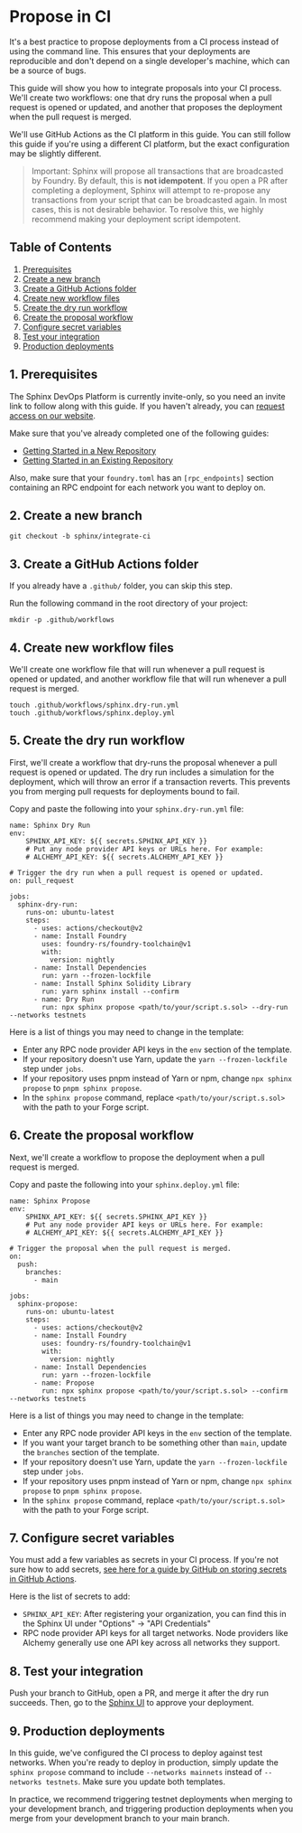# Propose in CI

It's a best practice to propose deployments from a CI process instead of using the command line. This ensures that your deployments are reproducible and don't depend on a single developer's machine, which can be a source of bugs.

This guide will show you how to integrate proposals into your CI process. We'll create two workflows: one that dry runs the proposal when a pull request is opened or updated, and another that proposes the deployment when the pull request is merged.

We'll use GitHub Actions as the CI platform in this guide. You can still follow this guide if you're using a different CI platform, but the exact configuration may be slightly different.

> Important: Sphinx will propose all transactions that are broadcasted by Foundry. By default, this is **not idempotent**. If you open a PR after completing a deployment, Sphinx will attempt to re-propose any transactions from your script that can be broadcasted again. In most cases, this is not desirable behavior. To resolve this, we highly recommend making your deployment script idempotent.

## Table of Contents

1. [Prerequisites](#1-prerequisites)
2. [Create a new branch](#2-create-a-new-branch)
3. [Create a GitHub Actions folder](#3-create-a-github-actions-folder)
4. [Create new workflow files](#4-create-new-workflow-files)
5. [Create the dry run workflow](#5-create-the-dry-run-workflow)
6. [Create the proposal workflow](#6-create-the-proposal-workflow)
7. [Configure secret variables](#7-configure-secret-variables)
8. [Test your integration](#8-test-your-integration)
9. [Production deployments](#9-production-deployments)

## 1. Prerequisites

The Sphinx DevOps Platform is currently invite-only, so you need an invite link to follow along with this guide.  If you haven't already, you can [request access on our website](https://sphinx.dev).

Make sure that you've already completed one of the following guides:
- [Getting Started in a New Repository](https://github.com/sphinx-labs/sphinx/blob/main/docs/cli-quickstart.md)
- [Getting Started in an Existing Repository](https://github.com/sphinx-labs/sphinx/blob/main/docs/cli-existing-project.md)

Also, make sure that your `foundry.toml` has an `[rpc_endpoints]` section containing an RPC endpoint for each network you want to deploy on.

## 2. Create a new branch

```
git checkout -b sphinx/integrate-ci
```

## 3. Create a GitHub Actions folder

If you already have a `.github/` folder, you can skip this step.

Run the following command in the root directory of your project:

```
mkdir -p .github/workflows
```

## 4. Create new workflow files

We'll create one workflow file that will run whenever a pull request is opened or updated, and another workflow file that will run whenever a pull request is merged.

```
touch .github/workflows/sphinx.dry-run.yml
touch .github/workflows/sphinx.deploy.yml
```

## 5. Create the dry run workflow

First, we'll create a workflow that dry-runs the proposal whenever a pull request is opened or updated. The dry run includes a simulation for the deployment, which will throw an error if a transaction reverts. This prevents you from merging pull requests for deployments bound to fail.

Copy and paste the following into your `sphinx.dry-run.yml` file:

```
name: Sphinx Dry Run
env:
    SPHINX_API_KEY: ${{ secrets.SPHINX_API_KEY }}
    # Put any node provider API keys or URLs here. For example:
    # ALCHEMY_API_KEY: ${{ secrets.ALCHEMY_API_KEY }}

# Trigger the dry run when a pull request is opened or updated.
on: pull_request

jobs:
  sphinx-dry-run:
    runs-on: ubuntu-latest
    steps:
      - uses: actions/checkout@v2
      - name: Install Foundry
        uses: foundry-rs/foundry-toolchain@v1
        with:
          version: nightly
      - name: Install Dependencies
        run: yarn --frozen-lockfile
      - name: Install Sphinx Solidity Library
        run: yarn sphinx install --confirm
      - name: Dry Run
        run: npx sphinx propose <path/to/your/script.s.sol> --dry-run --networks testnets
```

Here is a list of things you may need to change in the template:
- Enter any RPC node provider API keys in the `env` section of the template.
- If your repository doesn't use Yarn, update the `yarn --frozen-lockfile` step under `jobs`.
- If your repository uses pnpm instead of Yarn or npm, change `npx sphinx propose` to `pnpm sphinx propose`.
- In the `sphinx propose` command, replace `<path/to/your/script.s.sol>` with the path to your Forge script.

## 6. Create the proposal workflow
Next, we'll create a workflow to propose the deployment when a pull request is merged.

Copy and paste the following into your `sphinx.deploy.yml` file:

```
name: Sphinx Propose
env:
    SPHINX_API_KEY: ${{ secrets.SPHINX_API_KEY }}
    # Put any node provider API keys or URLs here. For example:
    # ALCHEMY_API_KEY: ${{ secrets.ALCHEMY_API_KEY }}

# Trigger the proposal when the pull request is merged.
on:
  push:
    branches:
      - main

jobs:
  sphinx-propose:
    runs-on: ubuntu-latest
    steps:
      - uses: actions/checkout@v2
      - name: Install Foundry
        uses: foundry-rs/foundry-toolchain@v1
        with:
          version: nightly
      - name: Install Dependencies
        run: yarn --frozen-lockfile
      - name: Propose
        run: npx sphinx propose <path/to/your/script.s.sol> --confirm --networks testnets
```

Here is a list of things you may need to change in the template:
- Enter any RPC node provider API keys in the `env` section of the template.
- If you want your target branch to be something other than `main`, update the `branches` section of the template.
- If your repository doesn't use Yarn, update the `yarn --frozen-lockfile` step under `jobs`.
- If your repository uses pnpm instead of Yarn or npm, change `npx sphinx propose` to `pnpm sphinx propose`.
- In the `sphinx propose` command, replace `<path/to/your/script.s.sol>` with the path to your Forge script.

## 7. Configure secret variables

You must add a few variables as secrets in your CI process. If you're not sure how to add secrets, [see here for a guide by GitHub on storing secrets in GitHub Actions](https://docs.github.com/en/actions/security-guides/using-secrets-in-github-actions).

Here is the list of secrets to add:
- `SPHINX_API_KEY`: After registering your organization, you can find this in the Sphinx UI under "Options" -> "API Credentials"
- RPC node provider API keys for all target networks. Node providers like Alchemy generally use one API key across all networks they support.

## 8. Test your integration

Push your branch to GitHub, open a PR, and merge it after the dry run succeeds. Then, go to the [Sphinx UI](https://www.sphinx.dev) to approve your deployment.

## 9. Production deployments

In this guide, we've configured the CI process to deploy against test networks. When you're ready to deploy in production, simply update the `sphinx propose` command to include `--networks mainnets` instead of `--networks testnets`. Make sure you update both templates.

In practice, we recommend triggering testnet deployments when merging to your development branch, and triggering production deployments when you merge from your development branch to your main branch.
